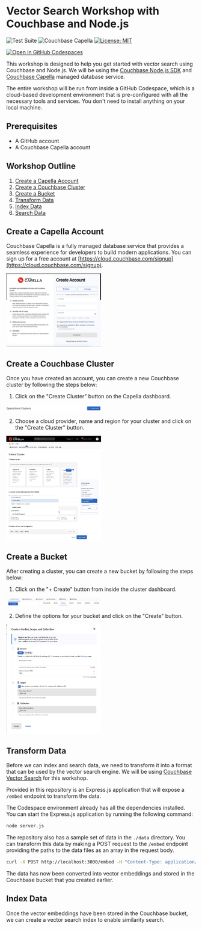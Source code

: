 # Vector Search Workshop with Couchbase and Node.js
![Test Suite](https://github.com/hummusonrails/vector-search-nodejs-workshop/actions/workflows/test.yml/badge.svg)
![Couchbase Capella](https://img.shields.io/badge/Couchbase_Capella-Enabled-red)
[![License: MIT](https://cdn.prod.website-files.com/5e0f1144930a8bc8aace526c/65dd9eb5aaca434fac4f1c34_License-MIT-blue.svg)](/LICENSE)

[![Open in GitHub Codespaces](https://github.com/codespaces/badge.svg)](https://codespaces.new/hummusonrails/vector-search-nodejs-workshop)

This workshop is designed to help you get started with vector search using Couchbase and Node.js. We will be using the [Couchbase Node.js SDK](https://docs.couchbase.com/nodejs-sdk/current/hello-world/start-using-sdk.html) and [Couchbase Capella](https://www.couchbase.com/products/cloud) managed database service.

The entire workshop will be run from inside a GitHub Codespace, which is a cloud-based development environment that is pre-configured with all the necessary tools and services. You don't need to install anything on your local machine.

## Prerequisites

- A GitHub account
- A Couchbase Capella account

## Workshop Outline

1. [Create a Capella Account](#create-a-capella-account)
2. [Create a Couchbase Cluster](#create-a-couchbase-cluster)
3. [Create a Bucket](#create-a-bucket)
4. [Transform Data](#transform-data)
5. [Index Data](#index-data)
6. [Search Data](#search-data)

## Create a Capella Account

Couchbase Capella is a fully managed database service that provides a seamless experience for developers to build modern applications. You can sign up for a free account at [https://cloud.couchbase.com/signup](https://cloud.couchbase.com/signup).

<img src="workshop_images/capella_create_account_page.png" alt="Create an Account Page Screenshot" width="50%">

## Create a Couchbase Cluster

Once you have created an account, you can create a new Couchbase cluster by following the steps below:

1. Click on the "Create Cluster" button on the Capella dashboard.

<img src="workshop_images/create_cluster_button.png" alt="Create Cluster Button Screenshot" width="50%">

2. Choose a cloud provider, name and region for your cluster and click on the "Create Cluster" button.

<img src="workshop_images/create_cluster_options.png" alt="Create Cluster Options Screenshot" width="50%">

## Create a Bucket

After creating a cluster, you can create a new bucket by following the steps below:

1. Click on the "+ Create" button from inside the cluster dashboard.

<img src="workshop_images/create_bucket_button.png" alt="Create Bucket Button Screenshot" width="50%">

2. Define the options for your bucket and click on the "Create" button.

<img src="workshop_images/create_bucket_options.png" alt="Create Bucket Options Screenshot" width="50%">

## Transform Data

Before we can index and search data, we need to transform it into a format that can be used by the vector search engine. We will be using [Couchbase Vector Search](https://docs.couchbase.com/server/current/fts/fts-vector-search.html) for this workshop.

Provided in this repository is an Express.js application that will expose a `/embed` endpoint to transform the data.

The Codespace environment already has all the dependencies installed. You can start the Express.js application by running the following command:

```bash
node server.js
```

The repository also has a sample set of data in the `./data` directory. You can transform this data by making a POST request to the `/embed` endpoint providing the paths to the data files as an array in the request body.

```bash
curl -X POST http://localhost:3000/embed -H "Content-Type: application/json" -d '["./data/data1.json", "./data/data2.json"]'
```

The data has now been converted into vector embeddings and stored in the Couchbase bucket that you created earlier.

## Index Data

Once the vector embeddings have been stored in the Couchbase bucket, we can create a vector search index to enable similarity search. 

